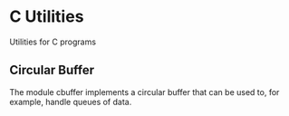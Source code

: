 # C Utilities
Utilities for C programs 

## Circular Buffer
The module cbuffer implements a circular buffer that can be used to, for example, handle queues of data.
